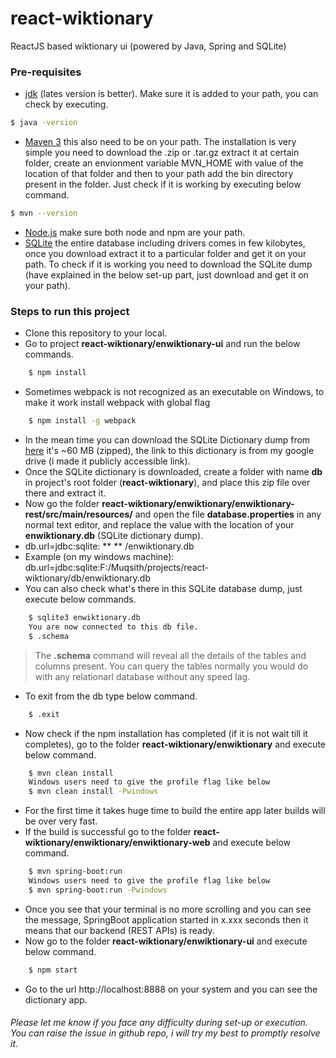 # react-wiktionary
ReactJS based wiktionary ui (powered by Java, Spring and SQLite)

### Pre-requisites
- [jdk](http://www.oracle.com/technetwork/java/javase/downloads/index-jsp-138363.html) (lates version is better). Make sure it is added to your path, you can check by executing. 
```sh
$ java -version
```
- [Maven 3](https://maven.apache.org/download.cgi) this also need to be on your path. The installation is very simple you need to download the .zip or .tar.gz extract it at certain folder, create an envionment variable MVN_HOME with value of the location of that folder and then to your path add the bin directory present in the folder. Just check if it is working by executing below command.
```sh
$ mvn --version
```
- [Node.js](https://nodejs.org/en/) make sure both node and npm are your path.
- [SQLite](https://sqlite.org/) the entire database including drivers comes in few kilobytes, once you download extract it to a particular folder and get it on your path. To check if it is working you need to download the SQLite dump (have explained in the below set-up part, just download and get it on your path).

### Steps to run this project
- Clone this repository to your local.
- Go to project **react-wiktionary/enwiktionary-ui** and run the below commands.
```sh
    $ npm install
```
- Sometimes webpack is not recognized as an executable on Windows, to make it work install webpack with global flag
```sh
    $ npm install -g webpack
```
- In the mean time you can download the SQLite Dictionary dump from [here](https://drive.google.com/file/d/0B8XOtGdedKnbejhFejRKczZDcGs/view?usp=sharing) it's ~60 MB (zipped), the link to this dictionary is from my google drive (i made it publicly accessible link).
- Once the SQLite dictionary is downloaded, create a folder with name **db** in project's root folder (**react-wiktionary**), and place this zip file over there and extract it.
- Now go the folder **react-wiktionary/enwiktionary/enwiktionary-rest/src/main/resources/** and open the file **database.properties** in any normal text editor, and replace the value with the location of your **enwiktionary.db** (SQLite dictionary dump). 
- db.url=jdbc:sqlite: ** <your location goes here> ** /enwiktionary.db
- Example (on my windows machine): db.url=jdbc:sqlite:F:/Muqsith/projects/react-wiktionary/db/enwiktionary.db
- You can also check what's there in this SQLite database dump, just execute below commands.
```sh
    $ sqlite3 enwiktionary.db
    You are now connected to this db file.
    $ .schema
```


>   The **.schema** command will reveal all the details of the tables and columns present.
>   You can query the tables normally you would do with any relationarl database
>   without any speed lag.


- To exit from the db type below command.
```sh
    $ .exit
```
- Now check if the npm installation has completed (if it is not wait till it completes), go to the folder **react-wiktionary/enwiktionary** and execute below command.
```sh
    $ mvn clean install
    Windows users need to give the profile flag like below
    $ mvn clean install -Pwindows
```
- For the first time it takes huge time to build the entire app later builds will be over very fast.
- If the build is successful go to the folder **react-wiktionary/enwiktionary/enwiktionary-web** and execute below command.
```sh
    $ mvn spring-boot:run
    Windows users need to give the profile flag like below
    $ mvn spring-boot:run -Pwindows
```
- Once you see that your terminal is no more scrolling and you can see the message, SpringBoot application started in x.xxx seconds then it means that our backend (REST APIs) is ready.
- Now go to the folder **react-wiktionary/enwiktionary-ui** and execute below command.
```sh
    $ npm start
```
- Go to the url http://localhost:8888 on your system and you can see the dictionary app.



###### Please let me know if you face any difficulty during set-up or execution. You can raise the issue in github repo, i will try my best to promptly resolve it.
